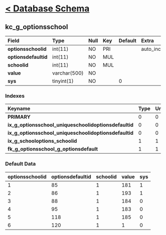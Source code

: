 # [< Database Schema](DatabaseSchema.md) #

## kc\_g\_optionsschool ##
| **Field** | Type | Null | Key | Default | Extra | Comment |
|:----------|:-----|:-----|:----|:--------|:------|:--------|
| **optionsschoolid** | int(11) | NO | PRI |  | auto\_increment |  |
| **optionsdefaultid** | int(11) | NO | MUL |  |  |  |
| **schoolid** | int(11) | NO | MUL |  |  |  |
| **value** | varchar(500) | NO |  |  |  |  |
| **sys** | tinyint(1) | NO |  | 0 |  |  |


### Indexes ###
| **Keyname** | Type | Unique | Packed | Column | Seq | Cardinality | Collation | Null | Comment |
|:------------|:-----|:-------|:-------|:-------|:----|:------------|:----------|:-----|:--------|
| **PRIMARY** | 0 | 0 | 0 | optionsschoolid | 1 | 6 | A | 0 | 0 |
| **ix\_g\_optionsschool\_uniqueschoolidoptionsdefaultid** | 0 | 0 | 0 | schoolid | 1 |  | A | 0 | 0 |
| **ix\_g\_optionsschool\_uniqueschoolidoptionsdefaultid** | 0 | 0 | 0 | optionsdefaultid | 2 | 6 | A | 0 | 0 |
| **ix\_g\_schooloptions\_schoolid** | 1 | 1 | 1 | schoolid | 1 |  | A | 1 | 1 |
| **fk\_g\_optionsschool\_g\_optionsdefault** | 1 | 1 | 1 | optionsdefaultid | 1 |  | A | 1 | 1 |


### Default Data ###
| optionsschoolid | optionsdefaultid | schoolid | value | sys |
|:----------------|:-----------------|:---------|:------|:----|
| 1 | 85 | 1 | 181 | 1 |
| 2 | 86 | 1 | 193 | 1 |
| 3 | 88 | 1 | 184 | 0 |
| 4 | 95 | 1 | 183 | 0 |
| 5 | 118 | 1 | 185 | 0 |
| 6 | 120 | 1 | 1 | 0 |